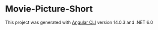 # Movie-Picture-Short
This project was generated with [Angular CLI](https://github.com/angular/angular-cli) version 14.0.3 and .NET 6.0
